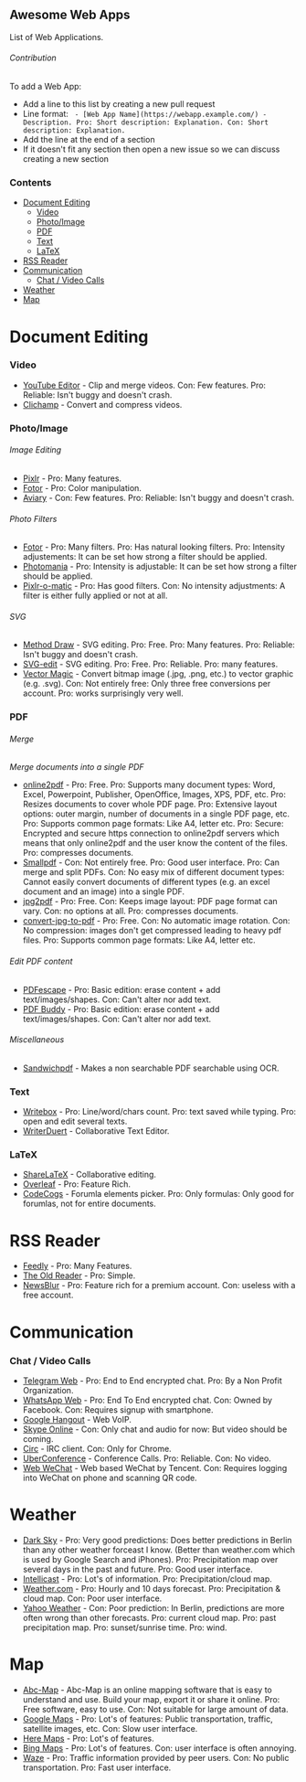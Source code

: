 ## Awesome Web Apps

List of Web Applications.

###### Contribution

To add a Web App:

  - Add a line to this list by creating a new pull request
  - Line format: ` - [Web App Name](https://webapp.example.com/) - Description. Pro: Short description: Explanation. Con: Short description: Explanation.`
  - Add the line at the end of a section
  - If it doesn't fit any section then open a new issue so we can discuss creating a new section

### Contents

- [Document Editing](#document-editing)
    - [Video](#video)
    - [Photo/Image](#photoimage)
    - [PDF](#pdf)
    - [Text](#text)
    - [LaTeX](#latex)
- [RSS Reader](#rss-reader)
- [Communication](#communication)
    - [Chat / Video Calls](#chat--video-calls)
- [Weather](#weather)
- [Map](#map)



# Document Editing

### Video
<!---
 *I've tried many video editing web apps but none were reliable. The only exception being the YouTube Video Editor.*
-->

 - [YouTube Editor](http://www.youtube.com/editor) - Clip and merge videos. Con: Few features. Pro: Reliable: Isn't buggy and doesn't crash.
 - [Clichamp](https://clipchamp.com/) - Convert and compress videos.


### Photo/Image

###### Image Editing

 - [Pixlr](https://pixlr.com/) - Pro: Many features.
 - [Fotor](http://www.fotor.com/) - Pro: Color manipulation.
 - [Aviary](https://www.aviary.com/) - Con: Few features. Pro: Reliable: Isn't buggy and doesn't crash.

<!--- Dissmissed
 - http://photooutcome.com/ - Alternatives seem to be better.
-->

###### Photo Filters

 - [Fotor](http://www.fotor.com/) - Pro: Many filters. Pro: Has natural looking filters. Pro: Intensity adjustements: It can be set how strong a filter should be applied.
 - [Photomania](http://photomania.net/editor) - Pro: Intensity is adjustable: It can be set how strong a filter should be applied.
 - [Pixlr-o-matic](https://pixlr.com/o-matic/) - Pro: Has good filters. Con: No intensity adjustments: A filter is either fully applied or not at all.

<!--- Dissmissed
 - rollip.com - Alternatives seem to be better.
-->


###### SVG

 - [Method Draw](http://editor.method.ac/) - SVG editing. Pro: Free. Pro: Many features. Pro: Reliable: Isn't buggy and doesn't crash.
 - [SVG-edit](https://svg-edit.github.io/svgedit/releases/svg-edit-2.8.1/svg-editor.html) - SVG editing. Pro: Free. Pro: Reliable. Pro: many features.
 - [Vector Magic](http://vectormagic.com/home) - Convert bitmap image (.jpg, .png, etc.) to vector graphic (e.g. .svg). Con: Not entirely free: Only three free conversions per account. Pro: works surprisingly very well.


### PDF

###### Merge

*Merge documents into a single PDF*

 - [online2pdf](https://online2pdf.com/) - Pro: Free. Pro: Supports many document types: Word, Excel, Powerpoint, Publisher, OpenOffice, Images, XPS, PDF, etc. Pro: Resizes documents to cover whole PDF page. Pro: Extensive layout options: outer margin, number of documents in a single PDF page, etc. Pro: Supports common page formats: Like A4, letter etc.  Pro: Secure: Encrypted and secure https connection to online2pdf servers which means that only online2pdf and the user know the content of the files. Pro: compresses documents.
 - [Smallpdf](https://smallpdf.com/) - Con: Not entirely free. Pro: Good user interface. Pro: Can merge and split PDFs. Con: No easy mix of different document types: Cannot easily convert documents of different types (e.g. an excel document and an image) into a single PDF.
 - [jpg2pdf](http://jpg2pdf.com/) - Pro: Free. Con: Keeps image layout: PDF page format can vary. Con: no options at all. Pro: compresses documents.
 - [convert-jpg-to-pdf](http://www.convert-jpg-to-pdf.net/) - Pro: Free. Con: No automatic image rotation. Con: No compression: images don't get compressed leading to heavy pdf files. Pro: Supports common page formats: Like A4, letter etc.

###### Edit PDF content
<!---
 *I Couldn't find a PDF online editor that allows to edit texts inline. Nor could I find a PDF editor to cut and paste parts.*
-->

 - [PDFescape](https://www.pdfescape.com) - Pro: Basic edition: erase content + add text/images/shapes. Con: Can't alter nor add text.
 - [PDF Buddy](https://www.pdfbuddy.com) - Pro: Basic edition: erase content + add text/images/shapes. Con: Can't alter nor add text.

<!--- Dismissed
 - [PDF Pro](https://www.pdfpro.co) - Erase content. Add text/images/shapes. Merge PDFs.
-->

###### Miscellaneous

 - [Sandwichpdf](http://www.sandwichpdf.com/) - Makes a non searchable PDF searchable using OCR.


### Text

 - [Writebox](https://write-box.appspot.com/) - Pro: Line/word/chars count. Pro: text saved while typing. Pro: open and edit several texts.
 - [WriterDuert](https://www.writerduet.com) - Collaborative Text Editor.


### LaTeX

 - [ShareLaTeX](https://www.sharelatex.com/) - Collaborative editing.
 - [Overleaf](https://www.overleaf.com) - Pro: Feature Rich.
 - [CodeCogs](https://www.codecogs.com/latex/eqneditor.php) - Forumla elements picker. Pro: Only formulas: Only good for forumlas, not for entire documents.

<!--- Dismissed
 - https://papeeria.com - Alternatives seem to be better.
-->



# RSS Reader
 - [Feedly](http://feedly.com/) - Pro: Many Features.
 - [The Old Reader](https://theoldreader.com/) - Pro: Simple.
 - [NewsBlur](http://www.newsblur.com/) - Pro: Feature rich for a premium account. Con: useless with a free account.



# Communication

### Chat / Video Calls
 - [Telegram Web](https://web.telegram.org) - Pro: End to End encrypted chat. Pro: By a Non Profit Organization.
 - [WhatsApp Web](https://web.whatsapp.com/) - Pro: End To End encrypted chat. Con: Owned by Facebook. Con: Requires signup with smartphone.
 - [Google Hangout](https://hangouts.google.com/) - Web VoIP.
 - [Skype Online](https://web.skype.com/) - Con: Only chat and audio for now: But video should be coming.
 - [Circ](https://chrome.google.com/webstore/detail/circ/bebigdkelppomhhjaaianniiifjbgocn) - IRC client. Con: Only for Chrome.
 - [UberConference](https://www.uberconference.com/) - Conference Calls. Pro: Reliable. Con: No video.
 - [Web WeChat](https://web.wechat.com/) - Web based WeChat by Tencent. Con: Requires logging into WeChat on phone and scanning QR code.

<!--- Dissmissed
 - Helm.is - Encrypted Chat by Peter Sunde of the Pirate Bay. Project is abandoned.
-->



# Weather

 - [Dark Sky](https://darksky.net/) - Pro: Very good predictions: Does better predictions in Berlin than any other weather forceast I know. (Better than weather.com which is used by Google Search and iPhones). Pro: Precipitation map over several days in the past and future. Pro: Good user interface.
 - [Intellicast](http://www.intellicast.com/) - Pro: Lot's of information. Pro: Precipitation/cloud map.
 - [Weather.com](https://weather.com) - Pro: Hourly and 10 days forecast. Pro: Precipitation & cloud map. Con: Poor user interface.
 - [Yahoo Weather](https://www.yahoo.com/news/weather/) - Con: Poor prediction: In Berlin, predictions are more often wrong than other forecasts. Pro: current cloud map. Pro: past precipitation map. Pro: sunset/sunrise time. Pro: wind.

<!--- Dismissed
 - http://www.timeanddate.com/weather/ - Not accurate Weather Information.
 - http://www.accuweather.com/ -  Alternatives seem to be better.
 - http://www.bbc.com/weather -  Alternatives seem to be better.
 - https://www.wunderground.com/ -  Alternatives seem to be better.
-->



# Map

- [Abc-Map](https://abc-map.fr/) - Abc-Map is an online mapping software that is easy to understand and use. Build your map, export it or share it online. Pro: Free software, easy to use. Con: Not suitable for large amount of data.
 - [Google Maps](https://www.google.com/maps) - Pro: Lot's of features: Public transportation, traffic, satellite images, etc. Con: Slow user interface.
 - [Here Maps](https://maps.here.com) - Pro: Lot's of features.
 - [Bing Maps](https://www.bing.com/mapspreview) - Pro: Lot's of features. Con: user interface is often annoying.
 - [Waze](https://www.waze.com) - Pro: Traffic information provided by peer users. Con: No public transportation. Pro: Fast user interface.

<!--- Dismissed
 - [Yandex Maps](https://yandex.com/maps/) - Poor autocomplete.
 - [Mapquest](https://www.mapquest.com) - Couldn't find Streets in Berlin.
 - [2GIS](http://2gis.ae/) - Only seems to support Dubai.
-->




<!---
# Category candidates / Needs more care

### Private photo saving & sharing
 - google photos

### Invoice / Time Tracking
 - https://ding.io/
 - https://www.zoho.com/invoice

### Chat Roulette
 - http://chatroulette.com/ - Nsfw.
 - http://www.omegle.com/
 - http://www.hey-people.com/

### Group Chats
 - Slack
 - Riot
 - discordapp.com
-->
